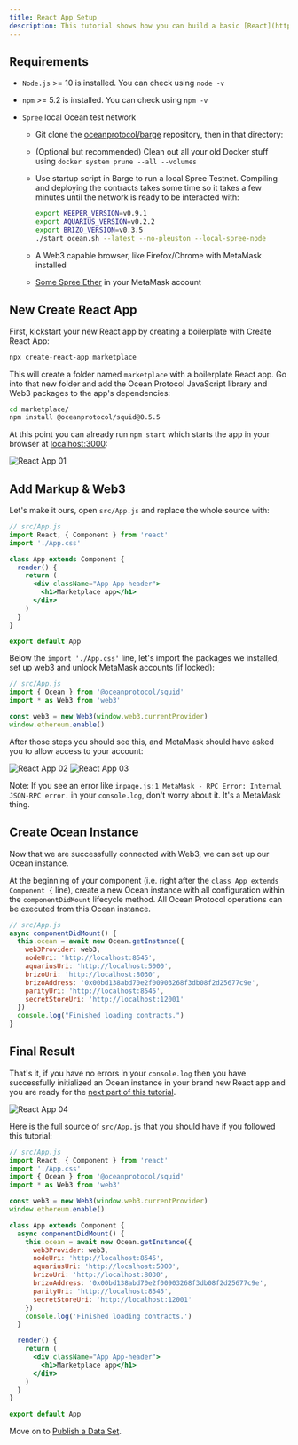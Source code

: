 ```yaml
---
title: React App Setup
description: This tutorial shows how you can build a basic [React](https://reactjs.org/) app with [Create React App](https://github.com/facebook/create-react-app) that uses the squid-js JavaScript package to publish a data set, get a data set, and more.
---
```


## Requirements

- `Node.js` >= 10 is installed. You can check using `node -v`
- `npm` >= 5.2 is installed. You can check using `npm -v`
- `Spree` local Ocean test network

  - Git clone the [oceanprotocol/barge](https://github.com/oceanprotocol/barge) repository, then in that directory:
  - (Optional but recommended) Clean out all your old Docker stuff using `docker system prune --all --volumes`
  - Use startup script in Barge to run a local Spree Testnet. Compiling and deploying the contracts takes some time so it takes a few minutes until the network is ready to be interacted with:

    ```bash
    export KEEPER_VERSION=v0.9.1
    export AQUARIUS_VERSION=v0.2.2
    export BRIZO_VERSION=v0.3.5
    ./start_ocean.sh --latest --no-pleuston --local-spree-node
    ```

  - A Web3 capable browser, like Firefox/Chrome with MetaMask installed
  - [Some Spree Ether](/tutorials/get-ether-and-ocean-tokens/#get-ether-for-a-local-spree-testnet) in your MetaMask account

## New Create React App

First, kickstart your new React app by creating a boilerplate with Create React App:

```bash
npx create-react-app marketplace
```

This will create a folder named `marketplace` with a boilerplate React app. Go into that new folder and add the Ocean Protocol JavaScript library and Web3 packages to the app's dependencies:

```bash
cd marketplace/
npm install @oceanprotocol/squid@0.5.5
```

At this point you can already run `npm start` which starts the app in your browser at [localhost:3000](http://localhost:3000):

![React App 01](images/react-app-01.png)

## Add Markup & Web3

Let's make it ours, open `src/App.js` and replace the whole source with:

```jsx
// src/App.js
import React, { Component } from 'react'
import './App.css'

class App extends Component {
  render() {
    return (
      <div className="App App-header">
        <h1>Marketplace app</h1>
      </div>
    )
  }
}

export default App
```

Below the `import './App.css'` line, let's import the packages we installed, set up web3 and unlock MetaMask accounts (if locked):

```js
// src/App.js
import { Ocean } from '@oceanprotocol/squid'
import * as Web3 from 'web3'

const web3 = new Web3(window.web3.currentProvider)
window.ethereum.enable()
```

After those steps you should see this, and MetaMask should have asked you to allow access to your account:

![React App 02](images/react-app-02.png)
![React App 03](images/react-app-03.png)

Note: If you see an error like `inpage.js:1 MetaMask - RPC Error: Internal JSON-RPC error.` in your `console.log`, don't worry about it. It's a MetaMask thing.

## Create Ocean Instance

Now that we are successfully connected with Web3, we can set up our Ocean instance.

At the beginning of your component (i.e. right after the `class App extends Component {` line), create a new Ocean instance with all configuration within the `componentDidMount` lifecycle method. All Ocean Protocol operations can be executed from this Ocean instance.

```js
// src/App.js
async componentDidMount() {
  this.ocean = await new Ocean.getInstance({
    web3Provider: web3,
    nodeUri: 'http://localhost:8545',
    aquariusUri: 'http://localhost:5000',
    brizoUri: 'http://localhost:8030',
    brizoAddress: '0x00bd138abd70e2f00903268f3db08f2d25677c9e',
    parityUri: 'http://localhost:8545',
    secretStoreUri: 'http://localhost:12001'
  })
  console.log("Finished loading contracts.")
}
```

## Final Result

That's it, if you have no errors in your `console.log` then you have successfully initialized an Ocean instance in your brand new React app and you are ready for the [next part of this tutorial](/tutorials/react-publish-data-set/).

![React App 04](images/react-app-04.png)

Here is the full source of `src/App.js` that you should have if you followed this tutorial:

```jsx
// src/App.js
import React, { Component } from 'react'
import './App.css'
import { Ocean } from '@oceanprotocol/squid'
import * as Web3 from 'web3'

const web3 = new Web3(window.web3.currentProvider)
window.ethereum.enable()

class App extends Component {
  async componentDidMount() {
    this.ocean = await new Ocean.getInstance({
      web3Provider: web3,
      nodeUri: 'http://localhost:8545',
      aquariusUri: 'http://localhost:5000',
      brizoUri: 'http://localhost:8030',
      brizoAddress: '0x00bd138abd70e2f00903268f3db08f2d25677c9e',
      parityUri: 'http://localhost:8545',
      secretStoreUri: 'http://localhost:12001'
    })
    console.log('Finished loading contracts.')
  }

  render() {
    return (
      <div className="App App-header">
        <h1>Marketplace app</h1>
      </div>
    )
  }
}

export default App
```

Move on to [Publish a Data Set](/tutorials/react-publish-data-set/).

